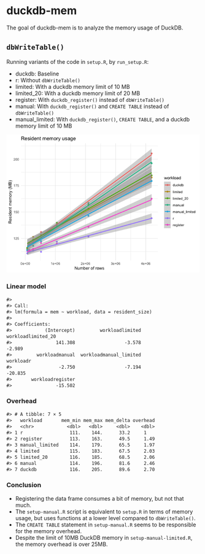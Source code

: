 
<!-- README.md is generated from README.Rmd. Please edit that file -->

# duckdb-mem

<!-- badges: start -->
<!-- badges: end -->

The goal of duckdb-mem is to analyze the memory usage of DuckDB.

## `dbWriteTable()`

Running variants of the code in `setup.R`, by `run_setup.R`:

- duckdb: Baseline
- r: Without `dbWriteTable()`
- limited: With a duckdb memory limit of 10 MB
- limited_20: With a duckdb memory limit of 20 MB
- register: With `duckdb_register()` instead of `dbWriteTable()`
- manual: With `duckdb_register()` and `CREATE TABLE` instead of
  `dbWriteTable()`
- manual_limited: With `duckdb_register()`, `CREATE TABLE`, and a duckdb
  memory limit of 10 MB

![](README_files/figure-gfm/unnamed-chunk-2-1.png)<!-- -->

### Linear model

    #> 
    #> Call:
    #> lm(formula = mem ~ workload, data = resident_size)
    #> 
    #> Coefficients:
    #>            (Intercept)         workloadlimited      workloadlimited_20  
    #>                141.308                  -3.578                  -2.989  
    #>         workloadmanual  workloadmanual_limited               workloadr  
    #>                 -2.750                  -7.194                 -20.835  
    #>       workloadregister  
    #>                -15.502

### Overhead

    #> # A tibble: 7 × 5
    #>   workload       mem_min mem_max mem_delta overhead
    #>   <chr>            <dbl>   <dbl>     <dbl>    <dbl>
    #> 1 r                 111.    144.      33.2     1   
    #> 2 register          113.    163.      49.5     1.49
    #> 3 manual_limited    114.    179.      65.5     1.97
    #> 4 limited           115.    183.      67.5     2.03
    #> 5 limited_20        116.    185.      68.5     2.06
    #> 6 manual            114.    196.      81.6     2.46
    #> 7 duckdb            116.    205.      89.6     2.70

### Conclusion

- Registering the data frame consumes a bit of memory, but not that
  much.
- The `setup-manual.R` script is equivalent to `setup.R` in terms of
  memory usage, but uses functions at a lower level compared to
  `dbWriteTable()`.
- The `CREATE TABLE` statement in `setup-manual.R` seems to be
  responsible for the memory overhead.
- Despite the limit of 10MB DuckDB memory in `setup-manual-limited.R`,
  the memory overhead is over 25MB.
